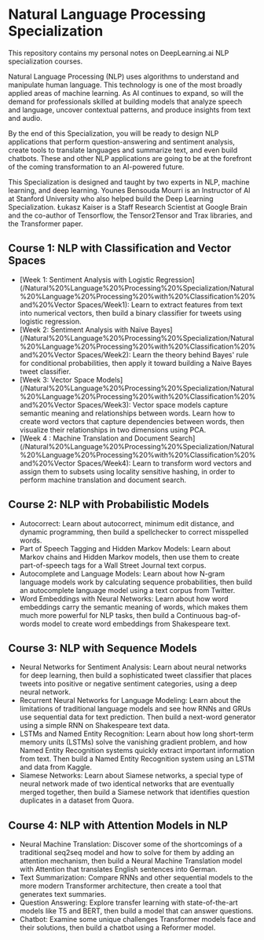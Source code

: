 # Natural Language Processing Specialization

This repository contains my personal notes on DeepLearning.ai NLP specialization courses.

Natural Language Processing (NLP) uses algorithms to understand and manipulate human language. This technology is one of the most broadly applied areas of machine learning. As AI continues to expand, so will the demand for professionals skilled at building models that analyze speech and language, uncover contextual patterns, and produce insights from text and audio.

By the end of this Specialization, you will be ready to design NLP applications that perform question-answering and sentiment analysis, create tools to translate languages and summarize text, and even build chatbots. These and other NLP applications are going to be at the forefront of the coming transformation to an AI-powered future.

This Specialization is designed and taught by two experts in NLP, machine learning, and deep learning. Younes Bensouda Mourri is an Instructor of AI at Stanford University who also helped build the Deep Learning Specialization. Łukasz Kaiser is a Staff Research Scientist at Google Brain and the co-author of Tensorflow, the Tensor2Tensor and Trax libraries, and the Transformer paper. 

## Course 1: NLP with Classification and Vector Spaces

* [Week 1: Sentiment Analysis with Logistic Regression](/Natural%20%Language%20%Processing%20%Specialization/Natural%20%Language%20%Processing%20%with%20%Classification%20%and%20%Vector Spaces/Week1): Learn to extract features from text into numerical vectors, then build a binary classifier for tweets using logistic regression.
* [Week 2: Sentiment Analysis with Naïve Bayes](/Natural%20%Language%20%Processing%20%Specialization/Natural%20%Language%20%Processing%20%with%20%Classification%20%and%20%Vector Spaces/Week2): Learn the theory behind Bayes' rule for conditional probabilities, then apply it toward building a Naive Bayes tweet classifier.
* [Week 3: Vector Space Models](/Natural%20%Language%20%Processing%20%Specialization/Natural%20%Language%20%Processing%20%with%20%Classification%20%and%20%Vector Spaces/Week3): Vector space models capture semantic meaning and relationships between words. Learn how to create word vectors that capture dependencies between words, then visualize their relationships in two dimensions using PCA.
* [Week 4 : Machine Translation and Document Search](/Natural%20%Language%20%Processing%20%Specialization/Natural%20%Language%20%Processing%20%with%20%Classification%20%and%20%Vector Spaces/Week4): Learn to transform word vectors and assign them to subsets using locality sensitive hashing, in order to perform machine translation and document search.


## Course 2: NLP with Probabilistic Models

* Autocorrect: Learn about autocorrect, minimum edit distance, and dynamic programming, then build a spellchecker to correct misspelled words.
* Part of Speech Tagging and Hidden Markov Models: Learn about Markov chains and Hidden Markov models, then use them to create part-of-speech tags for a Wall Street Journal text corpus.
* Autocomplete and Language Models: Learn about how N-gram language models work by calculating sequence probabilities, then build an autocomplete language model using a text corpus from Twitter.
* Word Embeddings with Neural Networks: Learn about how word embeddings carry the semantic meaning of words, which makes them much more powerful for NLP tasks, then build a Continuous bag-of-words model to create word embeddings from Shakespeare text.


## Course 3: NLP with Sequence Models

* Neural Networks for Sentiment Analysis: Learn about neural networks for deep learning, then build a sophisticated tweet classifier that places tweets into positive or negative sentiment categories, using a deep neural network.
* Recurrent Neural Networks for Language Modeling: Learn about the limitations of traditional language models and see how RNNs and GRUs use sequential data for text prediction. Then build a next-word generator using a simple RNN on Shakespeare text data.
* LSTMs and Named Entity Recognition: Learn about how long short-term memory units (LSTMs) solve the vanishing gradient problem, and how Named Entity Recognition systems quickly extract important information from text. Then build a Named Entity Recognition system using an LSTM and data from Kaggle.
* Siamese Networks: Learn about Siamese networks, a special type of neural network made of two identical networks that are eventually merged together, then build a Siamese network that identifies question duplicates in a dataset from Quora.

## Course 4: NLP with Attention Models in NLP

* Neural Machine Translation: Discover some of the shortcomings of a traditional seq2seq model and how to solve for them by adding an attention mechanism, then build a Neural Machine Translation model with Attention that translates English sentences into German.
* Text Summarization: Compare RNNs and other sequential models to the more modern Transformer architecture, then create a tool that generates text summaries.
* Question Answering: Explore transfer learning with state-of-the-art models like T5 and BERT, then build a model that can answer questions.
* Chatbot: Examine some unique challenges Transformer models face and their solutions, then build a chatbot using a Reformer model.